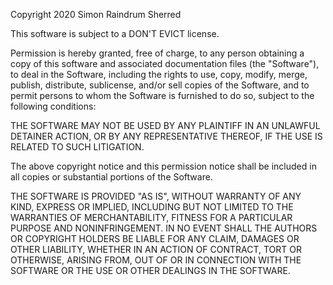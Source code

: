 Copyright 2020 Simon Raindrum Sherred

This software is subject to a DON'T EVICT license.

Permission is hereby granted, free of charge, to any person obtaining a copy of this software and associated documentation files (the "Software"), to deal in the Software, including the rights to use, copy, modify, merge, publish, distribute, sublicense, and/or sell copies of the Software, and to permit persons to whom the Software is furnished to do so, subject to the following conditions:

THE SOFTWARE MAY NOT BE USED BY ANY PLAINTIFF IN AN UNLAWFUL DETAINER ACTION, OR BY ANY REPRESENTATIVE THEREOF, IF THE USE IS RELATED TO SUCH LITIGATION.

The above copyright notice and this permission notice shall be included in all copies or substantial portions of the Software.

THE SOFTWARE IS PROVIDED "AS IS", WITHOUT WARRANTY OF ANY KIND, EXPRESS OR IMPLIED, INCLUDING BUT NOT LIMITED TO THE WARRANTIES OF MERCHANTABILITY, FITNESS FOR A PARTICULAR PURPOSE AND NONINFRINGEMENT. IN NO EVENT SHALL THE AUTHORS OR COPYRIGHT HOLDERS BE LIABLE FOR ANY CLAIM, DAMAGES OR OTHER LIABILITY, WHETHER IN AN ACTION OF CONTRACT, TORT OR OTHERWISE, ARISING FROM, OUT OF OR IN CONNECTION WITH THE SOFTWARE OR THE USE OR OTHER DEALINGS IN THE SOFTWARE.
